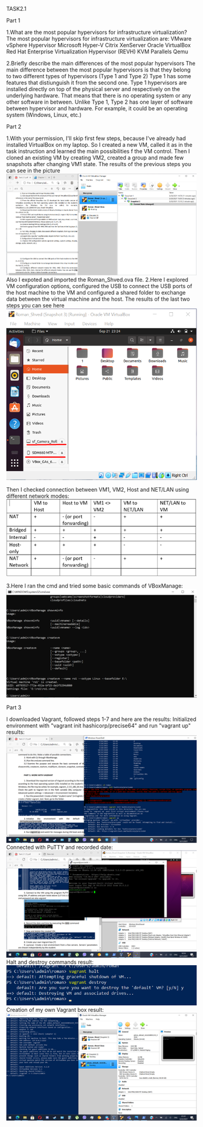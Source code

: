 TASK2.1

Part 1

1.What are the most popular hypervisors for infrastructure virtualization?
The most popular hypervisors for infrastructure virtualization are:
VMware vSphere Hypervisor
Microsoft Hyper-V
Citrix XenServer
Oracle VirtualBox
Red Hat Enterprise Virtualization Hypervisor (REVH)
KVM
Parallels
Qemu

2.Briefly describe the main differences of the most popular hypervisors
The main difference between the most popular hypervisors is that they belong to two different types of hypervisors (Type 1 and Type 2)
Type 1 has some features that distiunguish it from the second one. Type 1 hypervisors are installed directly on top of the physical server and respectively on the underlying hardware. That means that there is no operating system or any other software in between.
Unlike Type 1, Type 2 has one layer of software between hypervisor and hardware. For example, it could be an operating system (Windows, Linux, etc.)

Part 2

1.With your permission, I'll skip first few steps, because I've already had installed VirtualBox on my laptop.
So I created a new VM, called it as in the task instruction and learned the main possibilities f the VM control. Then I cloned an existing VM by creating VM2, created a group and made few snapshots after changing VM1 state. The results of the previous steps you can see in the picture <img src="screenshots/Screenshot_8.png">
Also I expoted and imported the Roman_Shved.ova file.
2.Here I explored VM configuration options, configured the USB to connect the USB ports of the host machine to the VM and configured a shared folder to exchange data between the virtual machine and the host. The results of the last two steps you can see here <img src="screenshots/Screenshot_12.png">

Then I checked connection between VM1, VM2, Host and NET/LAN using different network modes: <img src="screenshots/Screenshot_14.png">

3.Here I ran the cmd and tried some basic commands of VBoxManage: <img src="screenshots/Screenshot_15.png">

Part 3

I downloaded Vagrant, followed steps 1-7 and here are the results:
Initialized environment with "vagrant init hashicorp/precise64" and run "vagrant up" results: <img src="screenshots/Screenshot_19.png">
Connected with PuTTY and recorded date: <img src="screenshots/Screenshot_22.png">
Halt and destroy commands result: <img src="screenshots/Screenshot_13.png">
Creation of my own Vagrant box result: <img src="screenshots/Screenshot_16.png">


